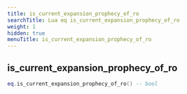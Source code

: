 ```yaml
---
title: is_current_expansion_prophecy_of_ro
searchTitle: Lua eq is_current_expansion_prophecy_of_ro
weight: 1
hidden: true
menuTitle: is_current_expansion_prophecy_of_ro
---
```

## is_current_expansion_prophecy_of_ro
```lua
eq.is_current_expansion_prophecy_of_ro() -- bool
```
